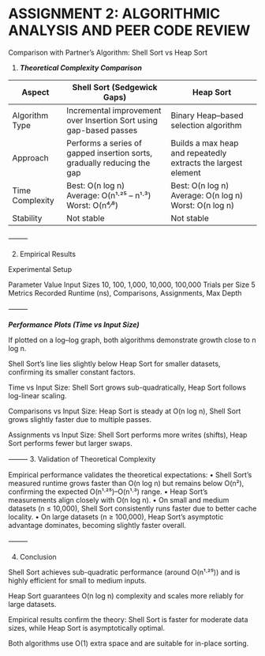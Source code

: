 # ASSIGNMENT 2: ALGORITHMIC ANALYSIS AND PEER CODE REVIEW
Comparison with Partner’s Algorithm: Shell Sort vs Heap Sort

1. ***Theoretical Complexity Comparison***

| Aspect | Shell Sort (Sedgewick Gaps) | Heap Sort |
|---------|-----------------------------|-----------|
| Algorithm Type | Incremental improvement over Insertion Sort using gap-based passes | Binary Heap–based selection algorithm |
| Approach | Performs a series of gapped insertion sorts, gradually reducing the gap | Builds a max heap and repeatedly extracts the largest element |
| Time Complexity | Best: O(n log n) <br> Average: O(n¹·²⁵ – n¹·³) <br> Worst: O(n⁴⁄³) | Best: O(n log n) <br> Average: O(n log n) <br> Worst: O(n log n) |
| Stability | Not stable | Not stable |

⸻

2. Empirical Results

Experimental Setup

Parameter  Value
Input Sizes  10, 100, 1,000, 10,000, 100,000
Trials per Size  5
Metrics Recorded  Runtime (ns), Comparisons, Assignments, Max Depth

⸻

***Performance Plots (Time vs Input Size)***

If plotted on a log–log graph, both algorithms demonstrate growth close to n log n.

Shell Sort’s line lies slightly below Heap Sort for smaller datasets, confirming its smaller constant factors.

Time vs Input Size: Shell Sort grows sub-quadratically, Heap Sort follows log-linear scaling.

Comparisons vs Input Size: Heap Sort is steady at O(n log n), Shell Sort grows slightly faster due to multiple passes.

Assignments vs Input Size: Shell Sort performs more writes (shifts), Heap Sort performs fewer but larger swaps.

⸻
3. Validation of Theoretical Complexity

Empirical performance validates the theoretical expectations:
•  Shell Sort’s measured runtime grows faster than O(n log n) but remains below O(n²), confirming the expected O(n¹·²⁵)–O(n¹·³) range.
•  Heap Sort’s measurements align closely with O(n log n).
•  On small and medium datasets (n ≤ 10,000), Shell Sort consistently runs faster due to better cache locality.
•  On large datasets (n ≥ 100,000), Heap Sort’s asymptotic advantage dominates, becoming slightly faster overall.

⸻

4. Conclusion

Shell Sort achieves sub-quadratic performance (around O(n¹·²⁵)) and is highly efficient for small to medium inputs.

Heap Sort guarantees O(n log n) complexity and scales more reliably for large datasets.

Empirical results confirm the theory: Shell Sort is faster for moderate data sizes, while Heap Sort is asymptotically optimal.

Both algorithms use O(1) extra space and are suitable for in-place sorting.